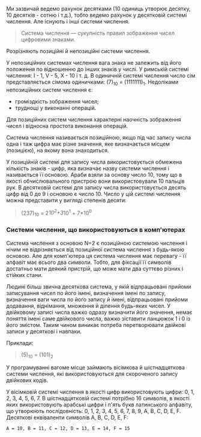 Ми зазвичай ведемо рахунок десятками (10 одиниць утворює десятку, 10 десятків - сотню і т.д.), тобто ведемо рахунок у десятковій системі числення. Але існують і інші системи числення.

> Система числення — сукупність правил зображення чисел цифровими знаками. 

Розрізняють позиційні й непозиційні системи числення. 

У непозиційних системах числення вага знака не залежить від його положення по відношенню до інших знаків у числі. У римській системі числення: I - 1, V - 5, X - 10 і т. д. В одиничній системі числення число сім представляється сімома одиничками: (7)<sub>10</sub> = (1111111)<sub>1</sub>. Недоліками непозиційних систем числення є: 

- громіздкість зображення чисел; 
- труднощі у виконанні операцій.

Для позиційних систем числення характерні наочність зображення чисел і відносна простота виконання операцій. 

Система числення називається позиційною, якщо під час запису числа одна і таж цифра має різне значення, яке визначається місцем (позицією), на якому вона знаходиться. 

У позиційній системі для запису числа використовується обмежена кількість знаків - цифр, яка визначає назву системи числення і називається її основою. Араби взяли за основу число 10, тому що в якості обчислювального пристрою вони використовували 10 пальців рук. В десятковій системі для запису числа використовується десять цифр від 0 до 9 і основою є число 10. Число у цій системі числення можна представити у вигляді степенів десяти: 

> (237)<sub>10</sub> = 2*10<sup>2</sup>+3*10<sup>1</sup> + 7*10<sup>0</sup>




### Системи числення, що використовуються в комп'ютерах 

Система числення з основою N=2 є позиційною системою числення і нічим не відрізняється від позиційної система числення з будь-якою основою. Але для комп'ютера ця система числення має перевагу - її алфавіт має всього два символи. Тобто, для фіксації її символів достатньо мати деякий пристрій, що може мати два суттєво різних і стійких стани. 

Людині більш звична десяткова система, у якій відпрацьовані прийоми записування чисел по його імені, визначення імені по запису, визначення ваги числа по його запису й імені, відпрацьовані прийоми додавання, віднімання, множення й ділення будь-яких чисел. У двійковому записі числа важко одразу визначити його значення, немає поняття імені саме двійкового числа, важко зіставити ланцюжок 1 і 0 із його змістом. Таким чином виникає потреба перетворювати двійкові записи у десяткові і навпаки. 

Приклади: 

> (5)<sub>10</sub> = (101)<sub>2</sub>


У програмуванні вагоме місце займають вісімкова й шістнадцяткова системи числення, які використовуються для скороченого запису двійкових кодів. 

У вісімковій системі числення в якості цифр використовують цифри: 0, 1, 2, 3, 4, 5, 6, 7. В шістнадцятковій системі потрібно 16 символів, в якості яких використовують арабські цифри і п'ять букв латинського алфавіту, що утворюють послідовність: 0, 1, 2, 3, 4, 5, 6, 7, 8, 9, А, В, C, D, E, F. Десяткові еквіваленти символів A, B, C, D, E, F:

	A = 10, B = 11, C = 12, D = 13, E = 14, F = 15
	


	
 



<!--- https://www.ua5.org/osnprog/28-ponjattja-sistemi-chislennja.html  --->